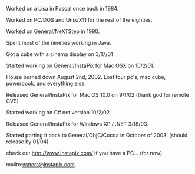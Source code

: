 

Worked on a Lisa in Pascal once back in 1984.

Worked on PC/DOS and Unix/X11 for the rest of the eighties.

Worked on General/NeXTStep in 1990.

Spent most of the nineties working in Java.

Got a cube with a cinema display on 3/17/01

Started working on General/InstaPix for Mac OSX on 10/2/01.

House burned down August 2nd, 2002.  Lost four pc's, mac cube, powerbook, and everything else.

Released General/InstaPix for Mac OS 10.0 on 9/1/02 (thank god for remote CVS)

Started working on C#.net version 10/2/02

Released General/InstaPix for Windows XP / .NET 3/18/03.

Started porting it back to General/ObjC/Cocoa in October of 2003.  (should release by 01/04)

check out http://www.instapix.com/ if you have a PC...  (for now)

mailto:waters@instapix.com